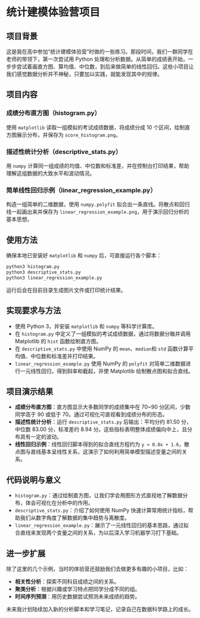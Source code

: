 # 统计建模体验营项目

## 项目背景

这是我在高中参加“统计建模体验营”时做的一些练习。那段时间，我们一群同学在老师的带领下，第一次尝试用 Python 处理和分析数据。从简单的成绩表开始，一步步尝试着画直方图、算均值、中位数，到后来做简单的线性回归。这些小项目让我们感觉数据分析并不神秘，只要加以实践，就能发现其中的规律。

## 项目内容

### 成绩分布直方图（histogram.py）

使用 `matplotlib` 读取一组模拟的考试成绩数据，将成绩分成 10 个区间，绘制直方图展示分布，并保存为 `score_histogram.png`。

### 描述性统计分析（descriptive_stats.py）

用 `numpy` 计算同一组成绩的均值、中位数和标准差，并在控制台打印结果，帮助理解这组数据的大致水平和波动情况。

### 简单线性回归示例（linear_regression_example.py）

构造一组简单的二维数据，使用 `numpy.polyfit` 拟合出一条直线。将散点和回归线一起画出来并保存为 `linear_regression_example.png`，用于演示回归分析的基本思想。

## 使用方法

确保本地已安装好 `matplotlib` 和 `numpy` 后，可直接运行各个脚本：

```bash
python3 histogram.py
python3 descriptive_stats.py
python3 linear_regression_example.py
```

运行后会在目前目录生成图片文件或打印统计结果。

## 实现要求与方法

- 使用 Python 3，并安装 `matplotlib` 和 `numpy` 等科学计算库。
- 在 `histogram.py` 中定义了一组模拟的考试成绩数据，通过将数据分箱并调用 Matplotlib 的 `hist` 函数绘制直方图。
- 在 `descriptive_stats.py` 中使用 NumPy 的 `mean`、`median`和 `std` 函数计算平均值、中位数和标准差并打印结果。
- `linear_regression_example.py` 使用 NumPy 的 `polyfit` 对简单二维数据进行一元线性回归，得到斜率和截起，并使 Matplotlib 绘制散点图和拟合直线。

## 项目演示结果

- **成绩分布直方图**：直方图显示大多数同学的成绩集中在 70~90 分区间，少数同学高于 90 或低于 70。通过可视化可直视看到成绩分布的形态。
- **描述性统计分析**：运行 `descriptive_stats.py` 后输出：平均分约 81.50 分，中位数 83.00 分，标准差约 8.94 分。这些指标表明整体成绩偏向中上，且分布具有一定的波动。
- **线性回归示例**：线性回归脚本得到的拟合直线方程约为 `y ≈ 0.8x + 1.6`，散点图与直线基本呈线性关系，这演示了如何利用简单模型描述变量之间的关系。

## 代码说明与意义

- `histogram.py`：通过绘制直方图，让我们学会用图形方式直视地了解数据分布，体会可视化在分析中的作用。
- `descriptive_stats.py`：介绍了如何使用 NumPy 快速计算常用统计指标，帮助我们从数字角度了解数据的集中趋势与离散度。
- `linear_regression_example.py`：展示了一元线性回归的基本思路，通过拟合直线来发现两个变量之间的关系，为以后深入学习机器学习打下基础。

## 进一步扩展

除了这里的几个示例，当时的体验营还鼓励我们去做更多有趣的小项目，比如：

- **相关性分析**：探索不同科目成绩之间的关系。
- **聚类分析**：根据兴趣或学习特点把同学分成不同的组。
- **时间序列预测**：用历史数据尝试预测未来成绩的趋势。

未来我计划陆续加入新的分析脚本和学习笔记，记录自己在数据科学路上的成长。
